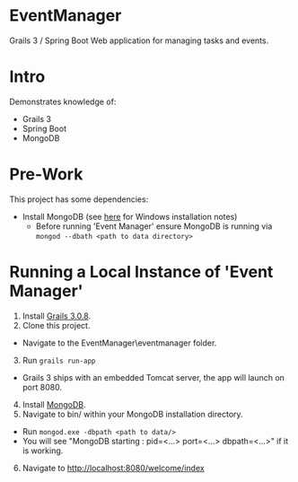 # EventManager
Grails 3 / Spring Boot Web application for managing tasks and events.

# Intro
Demonstrates knowledge of:
* Grails 3
* Spring Boot
* MongoDB

# Pre-Work
This project has some dependencies:
* Install MongoDB (see [here](https://docs.mongodb.org/manual/tutorial/install-mongodb-on-windows/) for Windows installation notes)
  * Before running 'Event Manager' ensure MongoDB is running via ```mongod --dbath <path to data directory>```

# Running a Local Instance of 'Event Manager'
1. Install [Grails 3.0.8](https://grails.org/download.html).
2. Clone this project.
  * Navigate to the EventManager\eventmanager folder.
3. Run ```grails run-app```
  * Grails 3 ships with an embedded Tomcat server, the app will launch on port 8080.
4. Install [MongoDB](https://www.mongodb.org/).
5. Navigate to bin/ within your MongoDB installation directory.
  * Run ```mongod.exe -dbpath <path to data/>```
  * You will see "MongoDB starting : pid=<...> port=<...> dbpath=<...>" if it is working.
6. Navigate to [http://localhost:8080/welcome/index](http://localhost:8080/welcome/index)
